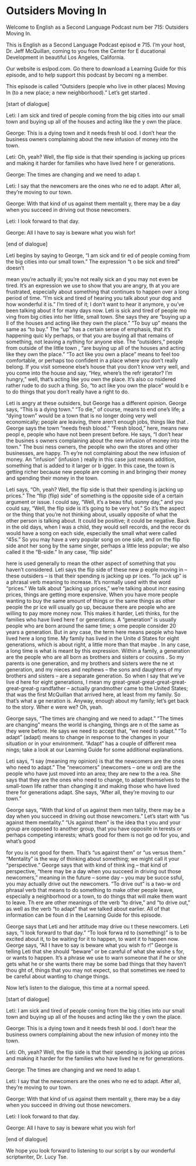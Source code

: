 # Outsiders Moving In

Welcome to English as a Second Language Podcast num ber 715: Outsiders Moving In.

This is English as a Second Language Podcast episod e 715.  I’m your host, Dr. Jeff McQuillan, coming to you from the Center for E ducational Development in beautiful Los Angeles, California.

Our website is eslpod.com.  Go there to download a Learning Guide for this episode, and to help support this podcast by becomi ng a member.

This episode is called “Outsiders (people who live in other places) Moving In (to a new place; a new neighborhood).”  Let’s get started .

[start of dialogue]

Leti:  I am sick and tired of people coming from the big cities into our small town and buying up all of the houses and acting like the y own the place.

George:  This is a dying town and it needs fresh bl ood.  I don’t hear the business owners complaining about the new infusion of money into the town.

Leti:  Oh, yeah?  Well, the flip side is that their  spending is jacking up prices and making it harder for families who have lived here f or generations.

George:  The times are changing and we need to adap t.

Leti:  I say that the newcomers are the ones who ne ed to adapt.  After all, they’re moving to our town.

George:  With that kind of us against them mentalit y, there may be a day when you succeed in driving out those newcomers.

Leti:  I look forward to that day.

George:  All I have to say is beware what you wish for!

[end of dialogue]

Leti begins by saying to George, “I am sick and tir ed of people coming from the big cities into our small town.”  The expression “t o be sick and tired” doesn’t

mean you’re actually ill; you’re not really sick an d you may not even be tired.  It’s an expression we use to show that you are angry, th at you are frustrated, especially about something that continues to happen  over a long period of time. “I’m sick and tired of hearing you talk about your dog and how wonderful it is.” I’m tired of it; I don’t want to hear it anymore, y ou’ve been talking about it for many days now.  Leti is sick and tired of people mo ving from big cities into her little, small town.  She says they are “buying up a ll of the houses and acting like they own the place.”  “To buy up” means the same as  “to buy.”  The “up” has a certain sense of emphasis, that it’s happening quic kly perhaps, or that you are buying all that remains of something, not leaving a nything for anyone else.  The “outsiders,” people from outside of the little town , “are buying up all of the houses and acting like they own the place.”  “To act like you own a place” means to feel too comfortable, or perhaps too confident in a place where you don’t really belong.  If you visit someone else’s house that you  don’t know very well, and you come into the house and say, “Hey, where’s the refr igerator?  I’m hungry,” well, that’s acting like you own the place.  It’s also co nsidered rather rude to do such a thing.  So, “to act like you own the place” would b e to do things that you don’t really have a right to do.

Leti is angry at these outsiders, but George has a different opinion.  George says, “This is a dying town.”  “To die,” of course,  means to end one’s life; a “dying town” would be a town that is no longer doing very well economically; people are leaving, there aren’t enough jobs, things like that .  George says the town “needs fresh blood.”  “Fresh blood,” here, means new peopl e, people who have not been present before.  He says, “I don’t hear the busines s owners complaining about the new infusion of money into the town.”  The busi ness owners, the people who own the stores and other businesses, are happy.  Th ey’re not complaining about the new infusion of money.  An “infusion” (infusion ) really in this case just means addition, something that is added to it larger or b igger.  In this case, the town is getting richer because new people are coming in and  bringing their money and spending their money in the town.

Leti says, “Oh, yeah?  Well, the flip side is that their spending is jacking up prices.”  The “flip (flip) side” of something is the opposite side of a certain argument or issue.  I could say, “Well, it’s a beau tiful, sunny day,” and you could say, “Well, the flip side is it’s going to be very hot.”  So it’s the aspect or the thing that you’re not thinking about, usually opposite of  what the other person is talking about.  It could be positive; it could be negative.   Back in the old days, when I was a child, they would sell records, and the recor ds would have a song on each side, especially the small what were called “45s.”  So you may have a very popular song on one side, and on the flip side anot her song by the same singer, perhaps a little less popular; we also called it the “B-side.”  In any case, “flip side”

here is used generally to mean the other aspect of something that you haven’t considered.  Leti says the flip side of these new p eople moving in – these outsiders – is that their spending is jacking up pr ices.  “To jack up” is a phrasal verb meaning to increase.  It’s normally used with the word “prices.”  We talk about “jacking up prices,” we’re talking about incr easing prices, things are getting more expensive.  When you have more people wanting to buy the same amount of things or the same things as other people the pr ice will usually go up, because there are people who are willing to pay more money now.  This makes it harder, Leti thinks, for the families who have lived here f or generations.  A “generation” is usually people who are born around the same time; s ome people consider 20 years a generation.  But in any case, the term here  means people who have lived here a long time.  My family has lived in the Unite d States for eight generations, which is about right, a little more than that maybe .  In any case, a long time is what is meant by this expression.  Within a family,  a generation are the people who are all born as brothers and sisters or cousins .  So my parents is one generation, and my brothers and sisters were the ne xt generation, and my nieces and nephews – the sons and daughters of my brothers  and sisters – are a separate generation.  So when I say that we’ve live d here for eight generations, I mean my great-great-great-great-great-great-great-g randfather – actually grandmother came to the United States; that was the  first McQuillan that arrived here, at least from my family.  So that’s what a ge neration is.  Anyway, enough about my family; let’s get back to the story.  Wher e were we?  Oh, yeah.

George says, “The times are changing and we need to  adapt.”  “The times are changing” means the world is changing, things are n ot the same as they were before.  He says we need to accept that, “we need to adapt.”  “To adapt” (adapt) means to change in response to the changes in your situation or in your environment.  “Adapt” has a couple of different mea nings; take a look at our Learning Guide for some additional explanations.

Leti says, “I say (meaning my opinion) is that the newcomers are the ones who need to adapt.”  The “newcomers” (newcomers – one w ord) are the people who have just moved into an area; they are new to the a rea.  She says that they are the ones who need to change, to adapt themselves to  the small-town life rather than changing it and making those who have lived there for generations adapt. She says, “After all, they’re moving to our town.”

George says, “With that kind of us against them men tality, there may be a day when you succeed in driving out those newcomers.”  Let’s start with “us against them mentality.”  “Us against them” is the idea tha t you and your group are opposed to another group, that you have opposite in terests or perhaps competing interests; what’s good for them is not go od for you, and what’s good

for you is not good for them.  That’s “us against them” or “us versus them.” “Mentality” is the way of thinking about something;  we might call it your “perspective.”  George says that with kind of think ing – that kind of perspective, “there may be a day when you succeed in driving out  those newcomers,” meaning in the future – some day – you may be succe ssful, you may actually drive out the newcomers.  “To drive out” is a two-w ord phrasal verb that means to do something to make other people leave, especially  a neighborhood or a town, to do things that will make them want to leave.  Th ere are other meanings of the verb “to drive,” and “to drive out,” as well as the  verb “to adapt” that we talked about earlier.  All of that information can be foun d in the Learning Guide for this episode.

George says that Leti and her attitude may drive ou t these newcomers.  Leti says, “I look forward to that day.”  “To look forwa rd to (something)” is to be excited about it, to be waiting for it to happen, to want it to happen now.  George says, “All I have to say is beware what you wish fo r!”  George is telling Leti that she should “beware” or be careful of what she wishe s for, or wants to happen. It’s a phrase we use to warn someone that if he or she gets what he or she wants there may be some bad things that they haven’t thou ght of, things that you may not expect, so that sometimes we need to be careful  about wanting to change things.

Now let’s listen to the dialogue, this time at a normal speed.

[start of dialogue]

Leti:  I am sick and tired of people coming from the big cities into our small town and buying up all of the houses and acting like the y own the place.

George:  This is a dying town and it needs fresh bl ood.  I don’t hear the business owners complaining about the new infusion of money into the town.

Leti:  Oh, yeah?  Well, the flip side is that their  spending is jacking up prices and making it harder for the families who have lived he re for generations.

George:  The times are changing and we need to adap t.

Leti:  I say that the newcomers are the ones who ne ed to adapt.  After all, they’re moving to our town.

George:  With that kind of us against them mentalit y, there may be a day when you succeed in driving out those newcomers.

 Leti:  I look forward to that day.

George:  All I have to say is beware what you wish for!

[end of dialogue]

We hope you look forward to listening to our script s by our wonderful scriptwriter, Dr. Lucy Tse.





